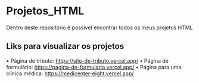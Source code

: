 # Projetos_HTML
Dentro deste repositório é possível encontrar todos os meus projetos HTML

## Liks para visualizar os projetos
• Página de tributo: https://site-de-tributo.vercel.app/
• Página de formulário: https://pagina-de-formulario.vercel.app/
• Página para uma clínica médica: https://medicenter-eight.vercel.app/
